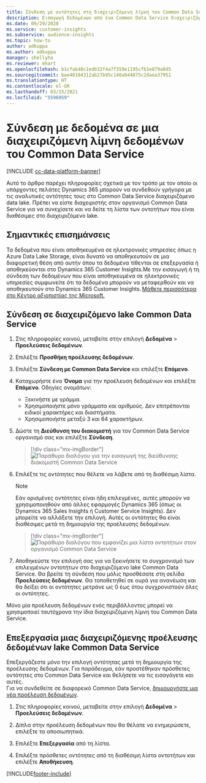 ```yaml
---
title: Σύνδεση με οντότητες στη διαχειριζόμενη λίμνη του Common Data Service
description: Εισαγωγή δεδομένων από ένα Common Data Service διαχειριζόμενο data lake.
ms.date: 09/29/2020
ms.service: customer-insights
ms.subservice: audience-insights
ms.topic: how-to
author: adkuppa
ms.author: adkuppa
manager: shellyha
ms.reviewer: mhart
ms.openlocfilehash: b1cfab40c1edb32f4a7f359e1195cfb1e879a0d5
ms.sourcegitcommit: bae40184312ab27b95c140a044875c2daea37951
ms.translationtype: HT
ms.contentlocale: el-GR
ms.lasthandoff: 03/15/2021
ms.locfileid: "5596959"
---
```

# <a name="connect-to-data-in-a-common-data-service-managed-data-lake"></a>Σύνδεση με δεδομένα σε μια διαχειριζόμενη λίμνη δεδομένων του Common Data Service

[!INCLUDE [cc-data-platform-banner](../includes/cc-data-platform-banner.md)]

Αυτό το άρθρο παρέχει πληροφορίες σχετικά με τον τρόπο με τον οποίο οι υπάρχοντες πελάτες Dynamics 365 μπορούν να συνδεθούν γρήγορα με τις αναλυτικές οντότητες τους στο Common Data Service διαχειριζόμενο data lake. Πρέπει να είστε διαχειριστής στον οργανισμό Common Data Service για να συνεχίσετε και να δείτε τη λίστα των οντοτήτων που είναι διαθέσιμες στο διαχειριζόμενο lake.

## <a name="important-considerations"></a>Σημαντικές επισημάνσεις

Τα δεδομένα που είναι αποθηκευμένα σε ηλεκτρονικές υπηρεσίες όπως η Azure Data Lake Storage, είναι δυνατό να αποθηκευτούν σε μια διαφορετική θέση από αυτήν όπου τα δεδομένα τίθενται σε επεξεργασία ή αποθηκεύονται στο Dynamics 365 Customer Insights.Με την εισαγωγή ή τη σύνδεση των δεδομένων που είναι αποθηκευμένα σε ηλεκτρονικές υπηρεσίες συμφωνείτε ότι τα δεδομένα μπορούν να μεταφερθούν και να αποθηκευτούν στο Dynamics 365 Customer Insights. [Μάθετε περισσότερα στο Κέντρο αξιοπιστίας της Microsoft.](https://www.microsoft.com/trust-center)

## <a name="connect-to-a-common-data-service-managed-lake"></a>Σύνδεση σε διαχειριζόμενο lake Common Data Service

1. Στις πληροφορίες κοινού, μεταβείτε στην επιλογή **Δεδομένα** > **Προελεύσεις δεδομένων**.

2. Επιλέξτε **Προσθήκη προέλευσης δεδομένων**.

3. Επιλέξτε **Σύνδεση με Common Data Service** και επιλέξτε **Επόμενο**.

4. Καταχωρήστε ένα **Όνομα** για την προέλευση δεδομένων και επιλέξτε **Επόμενο**. Οδηγίες ονομάτων: 
   - Ξεκινήστε με γράμμα.
   - Χρησιμοποιήστε μόνο γράμματα και αριθμούς. Δεν επιτρέπονται ειδικοί χαρακτήρες και διαστήματα.
   - Χρησιμοποιήστε μεταξύ 3 και 64 χαρακτήρων.

5. Δώστε τη **Διεύθυνση του διακομιστή** για τον Common Data Service οργανισμό σας και επιλέξτε **Σύνδεση**.

   > [!div class="mx-imgBorder"]
   > ![Παράθυρο διαλόγου για την εισαγωγή της διεύθυνσης διακομιστή Common Data Service](media/enter-CDS-org-details.png)

6. Επιλέξτε τις οντότητες που θέλετε να λάβετε από τη διαθέσιμη λίστα.    

   > [!NOTE]
   > Εάν ορισμένες οντότητες είναι ήδη επιλεγμένες, αυτές μπορούν να χρησιμοποιηθούν από άλλες εφαρμογές Dynamics 365 (όπως οι Dynamics 365 Sales Insights ή Customer Service Insights). Δεν μπορείτε να αλλάξετε την επιλογή. Αυτές οι οντότητες θα είναι διαθέσιμες μετά τη δημιουργία της προέλευσης δεδομένων.

   > [!div class="mx-imgBorder"]
   > ![Παράθυρο διαλόγου που εμφανίζει μια λίστα οντοτήτων στον οργανισμό Common Data Service](media/select-analytical-entities.png)

7. Αποθηκεύστε την επιλογή σας για να ξεκινήσετε το συγχρονισμό των επιλεγμένων οντοτήτων στο διαχειριζόμενο lake Common Data Service. Θα βρείτε τη σύνδεση που μόλις προσθέσατε στη σελίδα **Προελεύσεις δεδομένων**. Θα τοποθετηθεί σε ουρά για ανανέωση και θα δείξει ότι οι οντότητες μετράνε ως 0 έως ότου συγχρονιστούν όλες οι οντότητες.

Μόνο μία προέλευση δεδομένων ενός περιβάλλοντος μπορεί να χρησιμοποιεί ταυτόχρονα την ίδια διαχειριζόμενη λίμνη του Common Data Service.

## <a name="edit-a-common-data-service-managed-lake-data-source"></a>Επεξεργασία μιας διαχειριζόμενης προέλευσης δεδομένων lake Common Data Service

Επεξεργάζεστε μόνο την επιλογή οντότητας μετά τη δημιουργία της προέλευσης δεδομένων. Για παράδειγμα, εάν προστέθηκαν πρόσθετες οντότητες στο Common Data Service και θελήσετε να τις εισαγάγετε και αυτές.    
Για να συνδεθείτε σε διαφορεικό Common Data Service, [δημιουργήστε μια νέα προέλευση δεδομένων](#connect-to-a-common-data-service-managed-lake).

1. Στις πληροφορίες κοινού, μεταβείτε στην επιλογή **Δεδομένα** > **Προελεύσεις δεδομένων**.

2. Δίπλα στην προέλευση δεδομένων που θα θέλατε να ενημερώσετε, επιλέξτε τα αποσιωπητικά.

3. Επιλέξτε **Επεξεργασία** από τη λίστα.

4. Επιλέξτε πρόσθετες οντότητες από τη διαθέσιμη λίστα οντοτήτων και επιλέξτε **Αποθήκευση**.


[!INCLUDE[footer-include](../includes/footer-banner.md)]